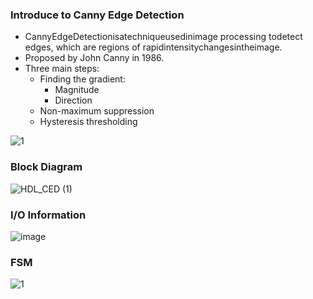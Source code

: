 ### Introduce to Canny Edge Detection
- CannyEdgeDetectionisatechniqueusedinimage processing todetect edges, which are regions of rapidintensitychangesintheimage.
- Proposed by John Canny in 1986.
- Three main steps:
  - Finding the gradient:
      - Magnitude
      - Direction
  -  Non-maximum suppression
  -  Hysteresis thresholding
 
    
![1 ](https://github.com/Lin-Yu-Ming/Canny-Edge-Detection-CED-/assets/71814265/90abd389-bf38-441f-a713-d3a9ff6cc5a3)


### Block Diagram


![HDL_CED (1)](https://github.com/Lin-Yu-Ming/Canny-Edge-Detection-CED/assets/71814265/e97ab421-2f18-4339-9e21-5f32cd303e23)




### I/O Information



![image](https://github.com/Lin-Yu-Ming/Canny-Edge-Detection-CED-/assets/71814265/bc8c2927-a336-43d9-9e18-ba7a85efb91d)



### FSM



![1](https://github.com/Lin-Yu-Ming/Canny-Edge-Detection-CED/assets/71814265/f21fc8f4-adfb-4340-a6e1-8e3d046fe392)


